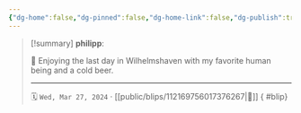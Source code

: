```yaml
---
{"dg-home":false,"dg-pinned":false,"dg-home-link":false,"dg-publish":true,"type":"blip","disabled rules":["yaml-title","yaml-title-alias","file-name-heading"],"title":"philipp on mastodon @ 2024-03-27","created-date":"2024-03-27T21:24:06","id":112169756017376270,"updated-date":"2025-05-02T08:50:44","dg-path":"blips/112169756017376267.md","permalink":"/blips/112169756017376267/","dgPassFrontmatter":true,"created":"2024-03-27T21:24:06","updated":"2025-05-02T08:50:44"}
---
```


> [!summary] **philipp**:
>
> 🍻 Enjoying the last day in Wilhelmshaven with my favorite human being and a cold beer.
> - - -
>
> 🗓️ `Wed, Mar 27, 2024` · [[public/blips/112169756017376267\|🔗]]
{ #blip}

